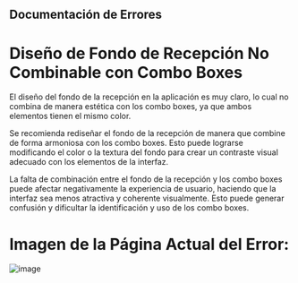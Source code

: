 ## Documentación de Errores

# Diseño de Fondo de Recepción No Combinable con Combo Boxes

El diseño del fondo de la recepción en la aplicación es muy claro, lo cual no combina de manera estética con los combo boxes, ya que ambos elementos tienen el mismo color.

Se recomienda rediseñar el fondo de la recepción de manera que combine de forma armoniosa con los combo boxes. Esto puede lograrse modificando el color o la textura del fondo para crear un contraste visual adecuado con los elementos de la interfaz.

La falta de combinación entre el fondo de la recepción y los combo boxes puede afectar negativamente la experiencia de usuario, haciendo que la interfaz sea menos atractiva y coherente visualmente. Esto puede generar confusión y dificultar la identificación y uso de los combo boxes.

# Imagen de la Página Actual del Error:
![image](./img/d6.png)


